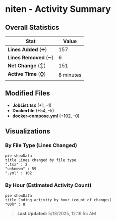 # niten - Activity Summary 

## Overall Statistics

| Stat                   | Value                                                             |
| ---------------------- | ----------------------------------------------------------------- |
| **Lines Added** (➕)   | 157                                          |
| **Lines Removed** (➖) | 6                                        |
| **Net Change** (↕)    | 151                |
| **Active Time** (⌚)   | 8 minutes |


## Modified Files
- **JobList.tsx** (+1, -1)
- **Dockerfile** (+54, -5)
- **docker-compose.yml** (+102, -0)

## Visualizations

### By File Type (Lines Changed)

```mermaid
pie showData
title Lines changed by file type
".tsx" : 2
"unknown" : 59
".yml" : 102
```

### By Hour (Estimated Activity Count)

```mermaid
pie showData
title Coding activity by hour (count of changes)
"00h" : 8
```


> **Last Updated:** 5/18/2025, 12:16:55 AM